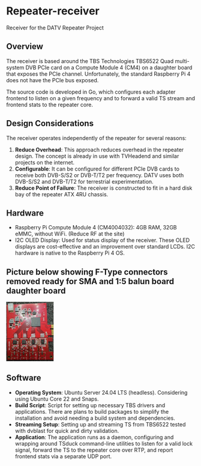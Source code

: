 # Repeater-receiver
Receiver for the DATV Repeater Project

## Overview
The receiver is based around the TBS Technologies TBS6522 Quad multi-system DVB PCIe card on a Compute Module 4 (CM4) on a daughter board that exposes the PCIe channel. Unfortunately, the standard Raspberry Pi 4 does not have the PCIe bus exposed.

The source code is developed in Go, which configures each adapter frontend to listen on a given frequency and to forward a valid TS stream and frontend stats to the repeater core.

## Design Considerations
The receiver operates independently of the repeater for several reasons:
1. **Reduce Overhead**: This approach reduces overhead in the repeater design. The concept is already in use with TVHeadend and similar projects on the internet.
2. **Configurable**: It can be configured for different PCIe DVB cards to receive both DVB-S/S2 or DVB-T/T2 per frequency. DATV uses both DVB-S/S2 and DVB-T/T2 for terrestrial experimentation.
3. **Reduce Point of Failure**: The receiver is constructed to fit in a hard disk bay of the repeater ATX 4RU chassis.

## Hardware
- Raspberry Pi Compute Module 4 (CM4004032): 4GB RAM, 32GB eMMC, without WiFi. (Reduce RF at the site)
- I2C OLED Display: Used for status display of the receiver. These OLED displays are cost-effective and an improvement over standard LCDs. I2C hardware is native to the Raspberry Pi 4 OS.
  
## Picture below showing F-Type connectors removed ready for SMA and 1:5 balun board daughter board

<img src="/docs/images/TBS-6522H-noFtypes.jpg" width="25%">
  
## Software
- **Operating System**: Ubuntu Server 24.04 LTS (headless). Considering using Ubuntu Core 22 and Snaps.
- **Build Script**: Script for setting up necessary TBS drivers and applications. There are plans to build packages to simplify the installation and avoid needing a build system and dependencies.
- **Streaming Setup**: Setting up and streaming TS from TBS6522 tested with dvblast for quick and dirty validation.
- **Application**: The application runs as a daemon, configuring and wrapping around TSduck command-line utilities to listen for a valid lock signal, forward the TS to the repeater core over RTP, and report frontend stats via a separate UDP port.

